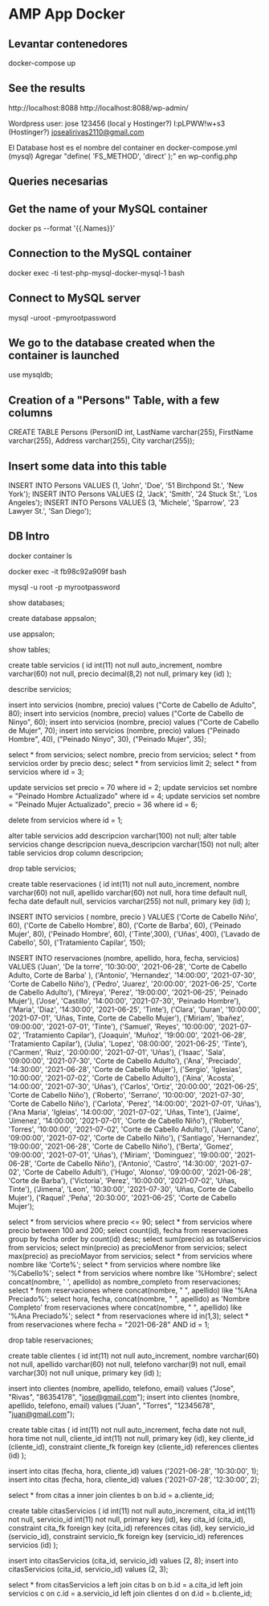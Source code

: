 # AMP App Docker

## Levantar contenedores
docker-compose up

## See the results
http://localhost:8088
http://localhost:8088/wp-admin/


Wordpress user:
jose
123456 (local y Hostinger?)
I:pLPWW!w+s3 (Hostinger?)
josealirivas2110@gmail.com

El Database host es el nombre del container en docker-compose.yml (mysql)
Agregar "define( 'FS_METHOD', 'direct' );" en wp-config.php


## Queries necesarias











## Get the name of your MySQL container
docker ps --format '{{.Names}}'

## Connection to the MySQL container
docker exec -ti test-php-mysql-docker-mysql-1 bash

## Connect to MySQL server
mysql -uroot -pmyrootpassword

## We go to the database created when the container is launched
use mysqldb;

## Creation of a "Persons" Table, with a few columns
CREATE TABLE Persons (PersonID int, LastName varchar(255), FirstName varchar(255), Address varchar(255), City varchar(255));

## Insert some data into this table
INSERT INTO Persons VALUES (1, 'John', 'Doe', '51 Birchpond St.', 'New York');
INSERT INTO Persons VALUES (2, 'Jack', 'Smith', '24 Stuck St.', 'Los Angeles');
INSERT INTO Persons VALUES (3, 'Michele', 'Sparrow', '23 Lawyer St.', 'San Diego');





## DB Intro

docker container ls

docker exec -it fb98c92a909f bash

mysql -u root -p myrootpassword

show databases;

create database appsalon;

use appsalon;

show tables;

create table servicios (
	id int(11) not null auto_increment,
    nombre varchar(60) not null,
    precio decimal(8,2) not null,
    primary key (id)
    );

describe servicios;

insert into servicios (nombre, precio) values ("Corte de Cabello de Adulto", 80);
insert into servicios (nombre, precio) values ("Corte de Cabello de Ninyo", 60);
insert into servicios (nombre, precio) values ("Corte de Cabello de Mujer", 70);
insert into servicios (nombre, precio) values
    ("Peinado Hombre", 40),
    ("Peinado Ninyo", 30),
    ("Peinado Mujer", 35);

select * from servicios;
select nombre, precio from servicios;
select * from servicios order by precio desc;
select * from servicios limit 2;
select * from servicios where id = 3;

update servicios set precio = 70 where id = 2;
update servicios set nombre = "Peinado Hombre Actualizado" where id = 4;
update servicios set nombre = "Peinado Mujer Actualizado", precio = 36 where id = 6;

delete from servicios where id = 1;

alter table servicios add descripcion varchar(100) not null;
alter table servicios change descripcion nueva_descripcion varchar(150) not null;
alter table servicios drop column descripcion;

drop table servicios;

create table reservaciones (
    id int(11) not null auto_increment,
    nombre varchar(60) not null,
    apellido varchar(60) not null,
    hora time default null,
    fecha date default null,
    servicios varchar(255) not null,
    primary key (id)
    );

INSERT INTO servicios ( nombre, precio ) VALUES
    ('Corte de Cabello Niño', 60),
    ('Corte de Cabello Hombre', 80),
    ('Corte de Barba', 60),
    ('Peinado Mujer', 80),
    ('Peinado Hombre', 60),
    ('Tinte',300),
    ('Uñas', 400),
    ('Lavado de Cabello', 50),
    ('Tratamiento Capilar', 150);

INSERT INTO reservaciones (nombre, apellido, hora, fecha, servicios) VALUES
    ('Juan', 'De la torre', '10:30:00', '2021-06-28', 'Corte de Cabello Adulto, Corte de Barba' ),
    ('Antonio', 'Hernandez', '14:00:00', '2021-07-30', 'Corte de Cabello Niño'),
    ('Pedro', 'Juarez', '20:00:00', '2021-06-25', 'Corte de Cabello Adulto'),
    ('Mireya', 'Perez', '19:00:00', '2021-06-25', 'Peinado Mujer'),
    ('Jose', 'Castillo', '14:00:00', '2021-07-30', 'Peinado Hombre'),
    ('Maria', 'Diaz', '14:30:00', '2021-06-25', 'Tinte'),
    ('Clara', 'Duran', '10:00:00', '2021-07-01', 'Uñas, Tinte, Corte de Cabello Mujer'),
    ('Miriam', 'Ibañez', '09:00:00', '2021-07-01', 'Tinte'),
    ('Samuel', 'Reyes', '10:00:00', '2021-07-02', 'Tratamiento Capilar'),
    ('Joaquin', 'Muñoz', '19:00:00', '2021-06-28', 'Tratamiento Capilar'),
    ('Julia', 'Lopez', '08:00:00', '2021-06-25', 'Tinte'),
    ('Carmen', 'Ruiz', '20:00:00', '2021-07-01', 'Uñas'),
    ('Isaac', 'Sala', '09:00:00', '2021-07-30', 'Corte de Cabello Adulto'),
    ('Ana', 'Preciado', '14:30:00', '2021-06-28', 'Corte de Cabello Mujer'),
    ('Sergio', 'Iglesias', '10:00:00', '2021-07-02', 'Corte de Cabello Adulto'),
    ('Aina', 'Acosta', '14:00:00', '2021-07-30', 'Uñas'),
    ('Carlos', 'Ortiz', '20:00:00', '2021-06-25', 'Corte de Cabello Niño'),
    ('Roberto', 'Serrano', '10:00:00', '2021-07-30', 'Corte de Cabello Niño'),
    ('Carlota', 'Perez', '14:00:00', '2021-07-01', 'Uñas'),
    ('Ana Maria', 'Igleias', '14:00:00', '2021-07-02', 'Uñas, Tinte'),
    ('Jaime', 'Jimenez', '14:00:00', '2021-07-01', 'Corte de Cabello Niño'),
    ('Roberto', 'Torres', '10:00:00', '2021-07-02', 'Corte de Cabello Adulto'),
    ('Juan', 'Cano', '09:00:00', '2021-07-02', 'Corte de Cabello Niño'),
    ('Santiago', 'Hernandez', '19:00:00', '2021-06-28', 'Corte de Cabello Niño'),
    ('Berta', 'Gomez', '09:00:00', '2021-07-01', 'Uñas'),
    ('Miriam', 'Dominguez', '19:00:00', '2021-06-28', 'Corte de Cabello Niño'),
    ('Antonio', 'Castro', '14:30:00', '2021-07-02', 'Corte de Cabello Adulti'),
    ('Hugo', 'Alonso', '09:00:00', '2021-06-28', 'Corte de Barba'),
    ('Victoria', 'Perez', '10:00:00', '2021-07-02', 'Uñas, Tinte'),
    ('Jimena', 'Leon', '10:30:00', '2021-07-30', 'Uñas, Corte de Cabello Mujer'),
    ('Raquel' ,'Peña', '20:30:00', '2021-06-25', 'Corte de Cabello Mujer');

select * from servicios where precio <= 90;
select * from servicios where precio between 100 and 200;
select count(id), fecha from reservaciones group by fecha order by count(id) desc;
select sum(precio) as totalServicios from servicios;
select min(precio) as precioMenor from servicios;
select max(precio) as precioMayor from servicios;
select * from servicios where nombre like 'Corte%';
select * from servicios where nombre like '%Cabello%';
select * from servicios where nombre like '%Hombre';
select concat(nombre, ' ', apellido) as nombre_completo from reservaciones;
select * from reservaciones where concat(nombre, " ", apellido) like '%Ana Preciado%';
select hora, fecha, concat(nombre, " ", apellido) as 'Nombre Completo' from reservaciones where concat(nombre, " ", apellido) like '%Ana Preciado%';
select * from reservaciones where id in(1,3);
select * from reservaciones where fecha = "2021-06-28" AND id = 1;

drop table reservaciones;

create table clientes (
    id int(11) not null auto_increment,
    nombre varchar(60) not null,
    apellido varchar(60) not null,
    telefono varchar(9) not null,
    email varchar(30) not null unique,
    primary key (id)
    );

insert into clientes (nombre, apellido, telefono, email) values ("Jose", "Rivas", "86354178", "jose@gmail.com");
insert into clientes (nombre, apellido, telefono, email) values ("Juan", "Torres", "12345678", "juan@gmail.com");

create table citas (
    id int(11) not null auto_increment,
    fecha date not null,
    hora time not null,
    cliente_id int(11) not null,
    primary key (id),
    key cliente_id (cliente_id),
    constraint cliente_fk foreign key (cliente_id) references clientes (id)
    );

insert into citas (fecha, hora, cliente_id) values ('2021-06-28', '10:30:00', 1);
insert into citas (fecha, hora, cliente_id) values ('2021-07-28', '12:30:00', 2);

select * from citas a
    inner join clientes b on b.id = a.cliente_id;

create table citasServicios (
    id int(11) not null auto_increment,
    cita_id int(11) not null,
    servicio_id int(11) not null,
    primary key (id),
    key cita_id (cita_id),
    constraint cita_fk foreign key (cita_id) references citas (id),
    key servicio_id (servicio_id),
    constraint servicio_fk foreign key (servicio_id) references servicios (id)
    );

insert into citasServicios (cita_id, servicio_id) values (2, 8);
insert into citasServicios (cita_id, servicio_id) values (2, 3);

select * from citasServicios a
    left join citas b on b.id = a.cita_id
    left join servicios c on c.id = a.servicio_id
    left join clientes d on d.id = b.cliente_id;

